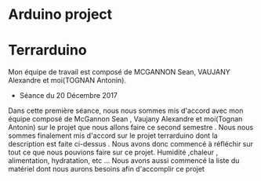 # Arduino project 

# Terrarduino

Mon équipe de travail est composé de MCGANNON Sean, VAUJANY  Alexandre et moi(TOGNAN Antonin).

 * Séance du 20 Décembre 2017
 

Dans cette première séance, 
nous nous sommes mis d'accord avec mon équipe composé de McGannon Sean , Vaujany Alexandre et moi(Tognan Antonin) sur le projet que nous allons faire ce second semestre .
Nous nous sommes finalement mis d'accord sur le projet terrarduino dont la description est faite ci-dessus .
Nous avons donc commencé à réfléchir sur tout ce que nous pouvions faire sur ce projet.
Humidité ,chaleur , alimentation, hydratation, etc ... 
Nous avons aussi commencé la liste du matériel dont nous aurons besoins afin d'accomplir ce projet 
